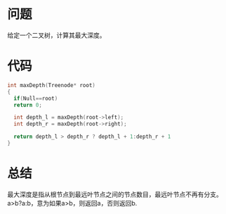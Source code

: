 # 问题
给定一个二叉树，计算其最大深度。
# 代码
```c
int maxDepth(Treenode* root)
{
  if(Null==root)
  return 0;

  int depth_l = maxDepth(root->left);
  int depth_r = maxDepth(root->right);

  return depth_l > depth_r ? depth_l + 1:depth_r + 1
}
```
# 总结
最大深度是指从根节点到最远叶节点之间的节点数目，最远叶节点不再有分支。
a>b?a:b，意为如果a>b，则返回a，否则返回b.
